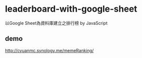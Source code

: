 # leaderboard-with-google-sheet
以Google Sheet為資料庫建立之排行榜 by JavaScript

## demo

<a href = 'http://cyuanmc.synology.me/memeRanking/'>http://cyuanmc.synology.me/memeRanking/</a>
